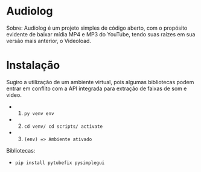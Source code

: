 # Audiolog

Sobre:
Audiolog é um projeto simples de código aberto, com o propósito evidente de baixar mídia MP4 e MP3 do YouTube, tendo suas raízes em sua versão mais anterior, o Videoload.

# Instalação
Sugiro a utilização de um ambiente virtual, pois algumas bibliotecas podem entrar em conflito com a API integrada para extração de faixas de som e video.
- 1. ```py venv env```
- 2. ```cd venv/ cd scripts/ activate```
- 3. ```(env) => Ambiente ativado```

Bibliotecas: 
- ```pip install pytubefix pysimplegui```

